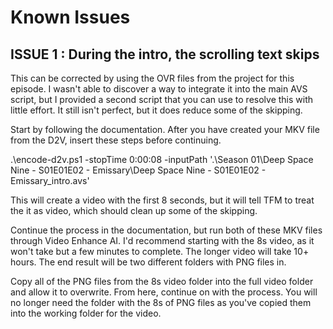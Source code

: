 # Known Issues

## ISSUE 1 : During the intro, the scrolling text skips

This can be corrected by using the OVR files from the project for this episode.  I wasn't able to discover a way to integrate it into the main AVS script, but I provided a second script that you can use to resolve this with little effort.  It still isn't perfect, but it does reduce some of the skipping.

Start by following the documentation.  After you have created your MKV file from the D2V, insert these steps before continuing.

.\encode-d2v.ps1 -stopTime 0:00:08 -inputPath '.\Season 01\Deep Space Nine - S01E01E02 - Emissary\Deep Space Nine - S01E01E02 - Emissary_intro.avs'

This will create a video with the first 8 seconds, but it will tell TFM to treat the it as video, which should clean up some of the skipping.

Continue the process in the documentation, but run both of these MKV files through Video Enhance AI.  I'd recommend starting with the 8s video, as it won't take but a few minutes to complete.  The longer video will take 10+ hours.  The end result will be two different folders with PNG files in.

Copy all of the PNG files from the 8s video folder into the full video folder and allow it to overwrite.  From here, continue on with the process.  You will no longer need the folder with the 8s of PNG files as you've copied them into the working folder for the video.

